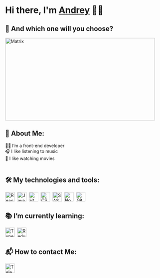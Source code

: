 <h1>Hi there, I'm <a href="https://amelin.movies.nomoredomains.club/" target="_blank">Andrey</a> ✌🏼</h1>

## 💊 And which one will you choose?

<img src="https://media.giphy.com/media/OvDTq5V3EepBS/giphy.gif" width="480" height="264" alt="Matrix"/>

## 👶 About Me:

👨‍💻 I’m a front-end developer<br>
🎧 I like listening to music<br>
🍿 I like watching movies<br>
<br>

## 🛠 My technologies and tools:

<img src="https://img.icons8.com/color/48/null/react-native.png" height="30" alt="React"/>&nbsp;
<img src="https://img.icons8.com/color/48/null/javascript--v1.png" height="30" alt="JavaScript"/>&nbsp;
<img src="https://img.icons8.com/color/48/null/html-5--v1.png" height="30" alt="Html"/>&nbsp;
<img src="https://img.icons8.com/color/48/null/css3.png" height="30" alt="CSS"/>&nbsp;
<img src="https://img.icons8.com/color/48/null/sass.png" height="30" alt="SASS"/>&nbsp;
<img src="https://img.icons8.com/fluency/48/null/node-js.png" height="30" alt="NodeJS"/>&nbsp;
<img src="https://img.icons8.com/ios-filled/50/null/github.png" height="30" alt="GitHub"/>&nbsp;
<br>

## 📚 I’m currently learning:

<img src="https://img.icons8.com/fluency/48/null/typescript--v2.png" height="30" alt="TypeScript"/>&nbsp;
<img src="https://img.icons8.com/color/48/null/redux.png" height="30" alt="Redux"/>&nbsp;
<br>

## 📬 How to contact Me:

<a href="https://t.me/mel_svk"><img src="https://img.icons8.com/color/48/null/telegram-app--v1.png" height="30" alt="Telegram"/></a>
